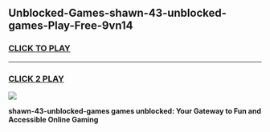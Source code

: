
## Unblocked-Games-shawn-43-unblocked-games-Play-Free-9vn14
<h3>
<a href="https://premium76.site?title=shawn-43-unblocked-games&ref=24M">CLICK TO PLAY</a></h3>
<hr>

<h3>
<a href="https://premium76.site?title=shawn-43-unblocked-games&ref=24M">CLICK 2 PLAY</a>
  
</h3>

<a href="https://premium76.site?title=shawn-43-unblocked-games&ref=24M"><img src="https://clearcache.store/games.png"></a>


**shawn-43-unblocked-games games unblocked: Your Gateway to Fun and Accessible Online Gaming**
